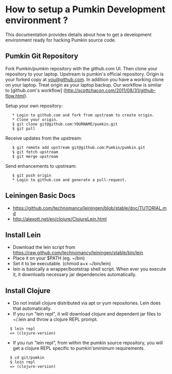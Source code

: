 # How to setup a Pumkin Development environment ?
This documentation provides details about how to get a development
environment ready for hacking Pumkin source code.

## Pumkin Git Repository
Fork Pumkin/pumkin repository with the github.com UI. Then clone your
repository to your laptop. Upstream is pumkin's official
repository. Origin is your forked copy at you@github.com. In addition
you have a working clone on your laptop. Treat origin as your laptop
backup. Our workflow is similar to [github.com's workflow]
(http://scottchacon.com/2011/08/31/github-flow.html).

Setup your own repository:
```
   * Login to github.com and fork from upstream to create origin.
   * Clone your origin.
   $ git clone git@github.com:YOURNAME/pumkin.git
   $ git pull
```

Receive updates from the upstream:
```
   $ git remote add upstream git@github.com:Pumkin/pumkin.git
   $ git fetch upstream
   $ git merge upstream
```

Send enhancements to upstream:
```
   $ git push origin
   * Login to github.com and generate a pull-request.
```
## Leiningen Basic Docs
* https://github.com/technomancy/leiningen/blob/stable/doc/TUTORIAL.md
* http://alexott.net/en/clojure/ClojureLein.html

## Install Lein
* Download the lein script from https://raw.github.com/technomancy/leiningen/stable/bin/lein
* Place it on your $PATH (eg. ~/bin)
* Set it to be executable. (chmod a+x ~/bin/lein)
* lein is basically a wrapper/bootstrap shell script. When ever you execute
  it, it downloads necessary jar dependencies automatically.

## Install Clojure
* Do not install clojure distributed via apt or yum repositories. Lein does that
  automatically.
* If you run "lein repl", it will download clojure and dependent jar files to
  ~/.lein and throw a clojure REPL prompt.
```
  $ lein repl
  => (clojure-version)
```
* If you run "lein repl", from within the pumkin source repository, you will
  get a clojure REPL specific to pumkin'sminimum requirements.
```
  $ cd git/pumkin
  $ lein repl
  => (clojure-version)
```
